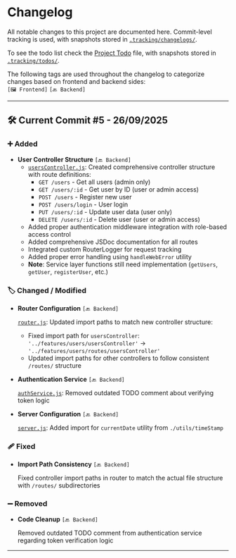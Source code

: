 # Changelog

All notable changes to this project are documented here. Commit-level tracking is used, with snapshots stored in [`.tracking/changelogs/`](./.tracking/changelogs/).

To see the todo list check the [Project Todo](./Todo.md) file, with snapshots stored in [`.tracking/todos/`](./.tracking/todos/).

The following tags are used throughout the changelog to categorize changes based on frontend and backend sides:<br> `[🖼️ Frontend]` `[🔙 Backend]`

---

## 🛠️ Current Commit #5 - 26/09/2025

### ➕ Added

-   **User Controller Structure** `[🔙 Backend]`
    -   [`usersController.js`](./server/features/users/routes/usersController.js): Created comprehensive controller structure with route definitions:
        -   `GET /users` - Get all users (admin only)
        -   `GET /users/:id` - Get user by ID (user or admin access)
        -   `POST /users` - Register new user
        -   `POST /users/login` - User login
        -   `PUT /users/:id` - Update user data (user only)
        -   `DELETE /users/:id` - Delete user (user or admin access)
    -   Added proper authentication middleware integration with role-based access control
    -   Added comprehensive JSDoc documentation for all routes
    -   Integrated custom RouterLogger for request tracking
    -   Added proper error handling using `handleWebError` utility
    -   **Note**: Service layer functions still need implementation (`getUsers`, `getUser`, `registerUser`, etc.)

### 🏷️ Changed / Modified

-   **Router Configuration** `[🔙 Backend]`

    [`router.js`](./server/router/router.js): Updated import paths to match new controller structure:

    -   Fixed import path for `usersController`:<br> `'../features/users/usersController'` → `'../features/users/routes/usersController'`
    -   Updated import paths for other controllers to follow consistent `/routes/` structure

-   **Authentication Service** `[🔙 Backend]`

    [`authService.js`](./server/auth/authService.js): Removed outdated TODO comment about verifying token logic

-   **Server Configuration** `[🔙 Backend]`

    [`server.js`](./server/server.js): Added import for `currentDate` utility from `./utils/timeStamp`

### 🩹 Fixed

-   **Import Path Consistency** `[🔙 Backend]`

    Fixed controller import paths in router to match the actual file structure with `/routes/` subdirectories

### ➖ Removed

-   **Code Cleanup** `[🔙 Backend]`

    Removed outdated TODO comment from authentication service regarding token verification logic

---
